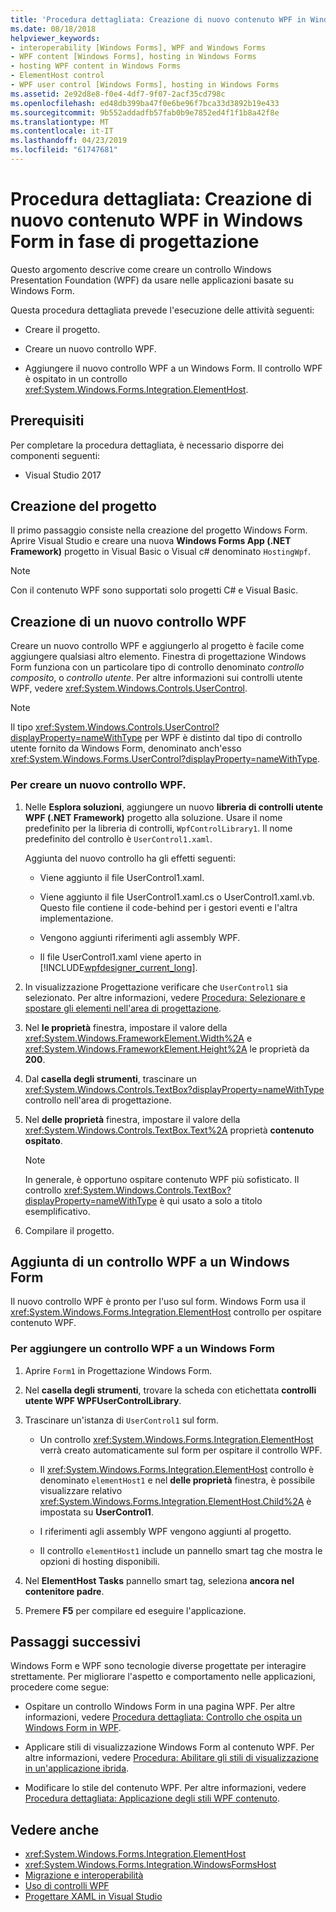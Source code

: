 ```yaml
---
title: 'Procedura dettagliata: Creazione di nuovo contenuto WPF in Windows Form in fase di progettazione'
ms.date: 08/18/2018
helpviewer_keywords:
- interoperability [Windows Forms], WPF and Windows Forms
- WPF content [Windows Forms], hosting in Windows Forms
- hosting WPF content in Windows Forms
- ElementHost control
- WPF user control [Windows Forms], hosting in Windows Forms
ms.assetid: 2e92d8e8-f0e4-4df7-9f07-2acf35cd798c
ms.openlocfilehash: ed48db399ba47f0e6be96f7bca33d3892b19e433
ms.sourcegitcommit: 9b552addadfb57fab0b9e7852ed4f1f1b8a42f8e
ms.translationtype: MT
ms.contentlocale: it-IT
ms.lasthandoff: 04/23/2019
ms.locfileid: "61747681"
---
```

# <a name="walkthrough-creating-new-wpf-content-on-windows-forms-at-design-time"></a>Procedura dettagliata: Creazione di nuovo contenuto WPF in Windows Form in fase di progettazione

Questo argomento descrive come creare un controllo Windows Presentation Foundation (WPF) da usare nelle applicazioni basate su Windows Form.

Questa procedura dettagliata prevede l'esecuzione delle attività seguenti:

- Creare il progetto.

- Creare un nuovo controllo WPF.

- Aggiungere il nuovo controllo WPF a un Windows Form. Il controllo WPF è ospitato in un controllo <xref:System.Windows.Forms.Integration.ElementHost>.

## <a name="prerequisites"></a>Prerequisiti

Per completare la procedura dettagliata, è necessario disporre dei componenti seguenti:

- Visual Studio 2017

## <a name="creating-the-project"></a>Creazione del progetto

Il primo passaggio consiste nella creazione del progetto Windows Form. Aprire Visual Studio e creare una nuova **Windows Forms App (.NET Framework)** progetto in Visual Basic o Visual c# denominato `HostingWpf`.

> [!NOTE]
> Con il contenuto WPF sono supportati solo progetti C# e Visual Basic.

## <a name="creating-a-new-wpf-control"></a>Creazione di un nuovo controllo WPF

Creare un nuovo controllo WPF e aggiungerlo al progetto è facile come aggiungere qualsiasi altro elemento. Finestra di progettazione Windows Form funziona con un particolare tipo di controllo denominato *controllo composito*, o *controllo utente*. Per altre informazioni sui controlli utente WPF, vedere <xref:System.Windows.Controls.UserControl>.

> [!NOTE]
> Il tipo <xref:System.Windows.Controls.UserControl?displayProperty=nameWithType> per WPF è distinto dal tipo di controllo utente fornito da Windows Form, denominato anch'esso <xref:System.Windows.Forms.UserControl?displayProperty=nameWithType>.

### <a name="to-create-a-new-wpf-control"></a>Per creare un nuovo controllo WPF.

1. Nelle **Esplora soluzioni**, aggiungere un nuovo **libreria di controlli utente WPF (.NET Framework)** progetto alla soluzione. Usare il nome predefinito per la libreria di controlli, `WpfControlLibrary1`. Il nome predefinito del controllo è `UserControl1.xaml`.

     Aggiunta del nuovo controllo ha gli effetti seguenti:

    - Viene aggiunto il file UserControl1.xaml.

    - Viene aggiunto il file UserControl1.xaml.cs o UserControl1.xaml.vb. Questo file contiene il code-behind per i gestori eventi e l'altra implementazione.

    - Vengono aggiunti riferimenti agli assembly WPF.

    - Il file UserControl1.xaml viene aperto in [!INCLUDE[wpfdesigner_current_long](../../../../includes/wpfdesigner-current-long-md.md)].

2. In visualizzazione Progettazione verificare che `UserControl1` sia selezionato. Per altre informazioni, vedere [Procedura: Selezionare e spostare gli elementi nell'area di progettazione](https://docs.microsoft.com/previous-versions/visualstudio/visual-studio-2010/bb514527(v=vs.100)).

3. Nel **le proprietà** finestra, impostare il valore della <xref:System.Windows.FrameworkElement.Width%2A> e <xref:System.Windows.FrameworkElement.Height%2A> le proprietà da **200**.

4. Dal **casella degli strumenti**, trascinare un <xref:System.Windows.Controls.TextBox?displayProperty=nameWithType> controllo nell'area di progettazione.

5. Nel **delle proprietà** finestra, impostare il valore della <xref:System.Windows.Controls.TextBox.Text%2A> proprietà **contenuto ospitato**.

    > [!NOTE]
    > In generale, è opportuno ospitare contenuto WPF più sofisticato. Il controllo <xref:System.Windows.Controls.TextBox?displayProperty=nameWithType> è qui usato a solo a titolo esemplificativo.

6. Compilare il progetto.

## <a name="adding-a-wpf-control-to-a-windows-form"></a>Aggiunta di un controllo WPF a un Windows Form

Il nuovo controllo WPF è pronto per l'uso sul form. Windows Form usa il <xref:System.Windows.Forms.Integration.ElementHost> controllo per ospitare contenuto WPF.

### <a name="to-add-a-wpf-control-to-a-windows-form"></a>Per aggiungere un controllo WPF a un Windows Form

1. Aprire `Form1` in Progettazione Windows Form.

2. Nel **casella degli strumenti**, trovare la scheda con etichettata **controlli utente WPF WPFUserControlLibrary**.

3. Trascinare un'istanza di `UserControl1` sul form.

    - Un controllo <xref:System.Windows.Forms.Integration.ElementHost> verrà creato automaticamente sul form per ospitare il controllo WPF.

    - Il <xref:System.Windows.Forms.Integration.ElementHost> controllo è denominato `elementHost1` e nel **delle proprietà** finestra, è possibile visualizzare relativo <xref:System.Windows.Forms.Integration.ElementHost.Child%2A> è impostata su **UserControl1**.

    - I riferimenti agli assembly WPF vengono aggiunti al progetto.

    - Il controllo `elementHost1` include un pannello smart tag che mostra le opzioni di hosting disponibili.

4. Nel **ElementHost Tasks** pannello smart tag, seleziona **ancora nel contenitore padre**.

5. Premere **F5** per compilare ed eseguire l'applicazione.

## <a name="next-steps"></a>Passaggi successivi

Windows Form e WPF sono tecnologie diverse progettate per interagire strettamente. Per migliorare l'aspetto e comportamento nelle applicazioni, procedere come segue:

- Ospitare un controllo Windows Form in una pagina WPF. Per altre informazioni, vedere [Procedura dettagliata: Controllo che ospita un Windows Form in WPF](../../wpf/advanced/walkthrough-hosting-a-windows-forms-control-in-wpf.md).

- Applicare stili di visualizzazione Windows Form al contenuto WPF. Per altre informazioni, vedere [Procedura: Abilitare gli stili di visualizzazione in un'applicazione ibrida](../../wpf/advanced/how-to-enable-visual-styles-in-a-hybrid-application.md).

- Modificare lo stile del contenuto WPF. Per altre informazioni, vedere [Procedura dettagliata: Applicazione degli stili WPF contenuto](walkthrough-styling-wpf-content.md).

## <a name="see-also"></a>Vedere anche

- <xref:System.Windows.Forms.Integration.ElementHost>
- <xref:System.Windows.Forms.Integration.WindowsFormsHost>
- [Migrazione e interoperabilità](../../wpf/advanced/migration-and-interoperability.md)
- [Uso di controlli WPF](using-wpf-controls.md)
- [Progettare XAML in Visual Studio](/visualstudio/designers/designing-xaml-in-visual-studio)
